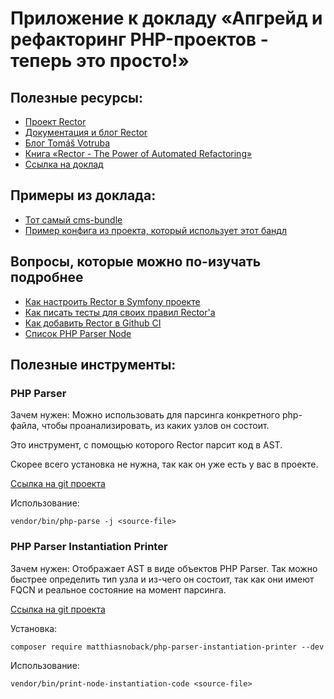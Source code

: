 # Приложение к докладу «Апгрейд и рефакторинг PHP-проектов - теперь это просто!»

## Полезные ресурсы:
- [Проект Rector](https://github.com/rectorphp/rector)
- [Документация и блог Rector](https://getrector.org/)
- [Блог Tomáš Votruba](https://tomasvotruba.com/blog/)
- [Книга «Rector - The Power of Automated Refactoring»](https://leanpub.com/rector-the-power-of-automated-refactoring)
- [Ссылка на доклад](https://disk.yandex.ru/i/qQZe5sq-j-Fxdg)

## Примеры из доклада:
- [Тот самый cms-bundle](https://github.com/skyeng/marketing-cms-bundle)
- [Пример конфига из проекта, который использует этот бандл](https://github.com/alex-volodin/phprussia/tree/main/example)

## Вопросы, которые можно по-изучать подробнее
- [Как настроить Rector в Symfony проекте](https://github.com/rectorphp/rector-symfony)
- [Как писать тесты для своих правил Rector'а](https://github.com/rectorphp/rector/blob/main/docs/how_to_add_test_for_rector_rule.md)
- [Как добавить Rector в Github CI](https://getrector.org/blog/2020/10/05/how-to-make-rector-contribute-your-pull-requests-every-day)
- [Список PHP Parser Node](https://github.com/rectorphp/php-parser-nodes-docs/)

## Полезные инструменты:

### PHP Parser

Зачем нужен: Можно использовать для парсинга конкретного php-файла, чтобы проанализировать, из каких узлов он состоит.

Это инструмент, с помощью которого Rector парсит код в AST.

Скорее всего установка не нужна, так как он уже есть у вас в проекте.

[Ссылка на git проекта](https://github.com/nikic/PHP-Parser)

Использование:

`vendor/bin/php-parse -j <source-file>`

### PHP Parser Instantiation Printer

Зачем нужен: Отображает AST в виде объектов PHP Parser. Так можно быстрее определить тип узла и из-чего он состоит, так как они имеют FQCN и реальное состояние на момент парсинга.

[Ссылка на git проекта](https://github.com/matthiasnoback/php-parser-instantiation-printer)

Установка:

`composer require matthiasnoback/php-parser-instantiation-printer --dev`

Использование:

`vendor/bin/print-node-instantiation-code <source-file>`

